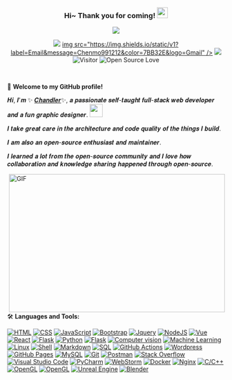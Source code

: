 <!--
**Chenmo1212/Chenmo1212** is a ✨ _special_ ✨ repository because its `README.md` (this file) appears on your GitHub profile.

Here are some ideas to get you started:

- 🔭 I’m currently working on ...
- 🌱 I’m currently learning ...
- 👯 I’m looking to collaborate on ...
- 🤔 I’m looking for help with ...
- 💬 Ask me about ...
- 📫 How to reach me: ...
- 😄 Pronouns: ...
- ⚡ Fun fact: ...
-->

<h3 align="center">
    Hi~ Thank you for coming!
    <img src="https://media.giphy.com/media/hvRJCLFzcasrR4ia7z/giphy.gif" width="25px">
</h3>

<!-- Typing SVG - https://github.com/DenverCoder1/readme-typing-svg -->
<!-- Typing SVG Fast Demo - https://readme-typing-svg.herokuapp.com/demo/ -->

<p align="center">
    <img src="https://readme-typing-svg.herokuapp.com?color=e65e2a&width=300&height=45&lines=Full+Stack+web+developer;Self-taught+Code+Designer;Always+learning+new+things">
</p>


<p align="center">
    <img src="https://img.shields.io/badge/gender-%F0%9F%A4%B5 gentleman-critical" />
    <a href="mailto:chenmo991212@gmail.com" target="_blank">img src="https://img.shields.io/static/v1?label=Email&message=Chenmo991212&color=7BB32E&logo=Gmail" /></a>
    <a href="https://chenmo1212.cn" target="_blank"><img src="https://img.shields.io/badge/website-chenmo1212.cn-orange&logo=homebrew"></a>
    <!-- https://visitor-badge.glitch.me/ -->
    <!-- https://github.com/Nathan13888/VisitorBadgeReloaded#-migrating-from-visitor-badge -->
    <img src="https://vbr.wocr.tk/badge?page_id=chenmo1212.visitors&left_color=green&right_color=red" alt="Visitor" />
    <img src="https://badges.frapsoft.com/os/v1/open-source.svg?v=102" alt="Open Source Love" />
</p>

<br/>

🎉 **Welcome to my GitHub profile!**

<!-- Weird English generator - https://www.dute.org/weird-fonts -->
<!-- Hi, I'm Chandler, a passionate self-taught full-stack web developer and a fun software engineer.-->
<!-- I take great care in the architecture and code quality of the things I build.  -->
<!-- I am also an open-source enthusiast and maintainer.  -->
<!-- I learned a lot from the open-source community and I love how collaboration and knowledge sharing happened through open-source. -->

𝑯𝒊, 𝑰'𝒎 ✨ [𝑪𝒉𝒂𝒏𝒅𝒍𝒆𝒓](https://chenmo1212.cn)✨, 𝒂 𝒑𝒂𝒔𝒔𝒊𝒐𝒏𝒂𝒕𝒆 𝒔𝒆𝒍𝒇-𝒕𝒂𝒖𝒈𝒉𝒕 𝒇𝒖𝒍𝒍-𝒔𝒕𝒂𝒄𝒌 𝒘𝒆𝒃 𝒅𝒆𝒗𝒆𝒍𝒐𝒑𝒆𝒓 𝒂𝒏𝒅 𝒂 𝒇𝒖𝒏 𝒈𝒓𝒂𝒑𝒉𝒊𝒄 𝒅𝒆𝒔𝒊𝒈𝒏𝒆𝒓. <img src="https://media.giphy.com/media/WUlplcMpOCEmTGBtBW/giphy.gif" width="30">

𝑰 𝒕𝒂𝒌𝒆 𝒈𝒓𝒆𝒂𝒕 𝒄𝒂𝒓𝒆 𝒊𝒏 𝒕𝒉𝒆 𝒂𝒓𝒄𝒉𝒊𝒕𝒆𝒄𝒕𝒖𝒓𝒆 𝒂𝒏𝒅 𝒄𝒐𝒅𝒆 𝒒𝒖𝒂𝒍𝒊𝒕𝒚 𝒐𝒇 𝒕𝒉𝒆 𝒕𝒉𝒊𝒏𝒈𝒔 𝑰 𝒃𝒖𝒊𝒍𝒅.

𝑰 𝒂𝒎 𝒂𝒍𝒔𝒐 𝒂𝒏 𝒐𝒑𝒆𝒏-𝒔𝒐𝒖𝒓𝒄𝒆 𝒆𝒏𝒕𝒉𝒖𝒔𝒊𝒂𝒔𝒕 𝒂𝒏𝒅 𝒎𝒂𝒊𝒏𝒕𝒂𝒊𝒏𝒆𝒓. 

𝑰 𝒍𝒆𝒂𝒓𝒏𝒆𝒅 𝒂 𝒍𝒐𝒕 𝒇𝒓𝒐𝒎 𝒕𝒉𝒆 𝒐𝒑𝒆𝒏-𝒔𝒐𝒖𝒓𝒄𝒆 𝒄𝒐𝒎𝒎𝒖𝒏𝒊𝒕𝒚 𝒂𝒏𝒅 𝑰 𝒍𝒐𝒗𝒆 𝒉𝒐𝒘 𝒄𝒐𝒍𝒍𝒂𝒃𝒐𝒓𝒂𝒕𝒊𝒐𝒏 𝒂𝒏𝒅 𝒌𝒏𝒐𝒘𝒍𝒆𝒅𝒈𝒆 𝒔𝒉𝒂𝒓𝒊𝒏𝒈 𝒉𝒂𝒑𝒑𝒆𝒏𝒆𝒅 𝒕𝒉𝒓𝒐𝒖𝒈𝒉 𝒐𝒑𝒆𝒏-𝒔𝒐𝒖𝒓𝒄𝒆.

<!-- code.gif -->
<img align="right" alt="GIF" src="https://github.com/pudongping/pudongping/blob/main/code.gif?raw=true" width="500" height="320" />

🛠️ **Languages and Tools:**

<p>
<a href="https://github.com/search?q=user%3AChenmo1212+is%3Arepo+language%3Ahtml"><img alt="HTML" src="https://img.shields.io/badge/HTML%20-%23E34F26.svg?logo=html5&logoColor=white"></a>
<a href="https://github.com/search?q=user%3AChenmo1212+is%3Arepo+language%3Acss"><img alt="CSS" src="https://img.shields.io/badge/CSS%20-%231572B6.svg?logo=css3&logoColor=white"></a>
<a href="https://github.com/search?q=user%3AChenmo1212+is%3Arepo+language%3Ajavascript"><img alt="JavaScript" src="https://img.shields.io/badge/JavaScript%20-%23F7DF1E.svg?logo=javascript&logoColor=black"></a>
<a href="https://github.com/search?q=user%3Apudongping+is%3Arepo+language%3ABootstrap"><img alt="Bootstrap" src="https://img.shields.io/badge/Bootstrap%20-%23554674.svg?logo=bootstrap"></a>
<a href="https://github.com/search?q=user%3Apudongping+is%3Arepo+language%3ABootstrap"><img alt="Jquery" src="https://img.shields.io/badge/Jquery%20-%23d18f4f.svg?logo=Jquery"></a>
<a href="https://github.com/search?q=user%3AChenmo1212+is%3Arepo+language%3Ajavascript"><img alt="NodeJS" src="https://img.shields.io/badge/Node.js%20-%2343853D.svg?logo=node.js&logoColor=white"></a>
<a href="https://github.com/search?q=user%3Chenmo1212+is%3Arepo+language%3Avue"><img alt="Vue" src="https://img.shields.io/badge/Vue%20-%232b3847.svg?logo=vue.js"></a>
<a href="https://github.com/search?q=user%3Chenmo1212+is%3Arepo+language%3Areact"><img alt="React" src="https://img.shields.io/badge/React%20-%23eff0f3.svg?logo=React"></a>
<a href="#"><img alt="Flask" src="https://img.shields.io/badge/Typescript%20-%233178c6.svg?logo=typescript&logoColor=white"></a>
<a href="https://github.com/search?q=user%3Chenmo1212+is%3Arepo+language%3Apython"><img alt="Python" src="https://img.shields.io/badge/Python%20-%233776AB.svg?logo=python&logoColor=white"></a>
<a href="#"><img alt="Flask" src="https://img.shields.io/badge/Flask%20-%2341acc0.svg?logo=flask&logoColor=white"></a>
<a href="#"><img alt="Computer vision" src="https://img.shields.io/badge/Computer Vision%20-%2379c3de.svg"></a>
<a href="#"><img alt="Machine Learning" src="https://img.shields.io/badge/Machine Learning%20-%23dddddd.svg"></a>
<a href="https://github.com/search?q=user%3Chenmo1212+is%3Arepo+language%3ALinux"><img alt="Linux" src="https://img.shields.io/badge/-Linux-FCC624?logo=Linux&logoColor=black" /></a>
<a href="https://github.com/search?q=user%3Apudongping+is%3Arepo+language%3AShell"><img alt="Shell" src="https://img.shields.io/badge/Shell%20-%236fba48.svg?logo=shell"></a>
<a href="https://github.com/search?q=user%3Apudongping+is%3Arepo+language%3Amarkdown"><img alt="Markdown" src="https://img.shields.io/badge/Markdown-%23000000.svg?logo=markdown&logoColor=white"></a>
<a href="https://github.com/search?q=user%3Apudongping+is%3Arepo+language%3Asql"><img alt="SQL" src="https://img.shields.io/badge/SQL%20-%23025E8C.svg?logo=amazon-dynamodb&logoColor=white"></a>
<a href="#"><img alt="GitHub Actions" src="https://img.shields.io/badge/GitHub%20Actions%20-%232671E5.svg?logo=github%20actions&logoColor=white"></a>
<a href="#"><img alt="Wordpress" src="https://img.shields.io/badge/Wordpress-21759B?logo=wordpress&logoColor=white"></a>
<a href="#"><img alt="GitHub Pages" src="https://img.shields.io/badge/GitHub%20Pages-%23327FC7.svg?logo=github&logoColor=white"></a>
<a href="#"><img alt="MySQL" src="https://img.shields.io/badge/MySQL-%234479A1.svg?logo=mysql&logoColor=white"></a>
<a href="#"><img alt="Git" src="https://img.shields.io/badge/Git%20-%23F05033.svg?logo=git&logoColor=white"></a>
<a href="#"><img alt="Postman" src="https://img.shields.io/badge/Postman-FF6C37?logo=postman&logoColor=white"></a>
<a href="#"><img alt="Stack Overflow" src="https://img.shields.io/badge/-Stack%20Overflow-FE7A16?logo=stack-overflow&logoColor=white"></a>
<a href="#"><img alt="Visual Studio Code" src="https://img.shields.io/badge/Visual%20Studio%20Code-0078d7.svg?logo=visual-studio-code&logoColor=white"></a>
<a href="#"><img alt="PyCharm" src="https://img.shields.io/badge/PyCharm-96e07d?logo=PyCharm&logoColor=ffffff" /></a>
<a href="#"><img alt="WebStorm" src="https://img.shields.io/badge/WebStorm-56c1eb?logo=WebStorm&logoColor=ffffff" /></a>
<a href="#"><img alt="Docker" src="https://img.shields.io/badge/Docker-2496ED?logo=docker&logoColor=white" /></a>
<a href="#"><img alt="Nginx" src="https://img.shields.io/badge/-Nginx-009639?logo=nginx&logoColor=white" /></a>
<a href="#"><img alt="C/C++" src="https://img.shields.io/badge/-C/C++-1774af?logo=C&logoColor=white" /></a>
<a href="#"><img alt="OpenGL" src="https://img.shields.io/badge/-openGL-52829f?logo=openGL&logoColor=white" /></a>
<a href="#"><img alt="OpenGL" src="https://img.shields.io/badge/-Unity-f7f7f7?logo=Unity&logoColor=black" /></a>
<a href="#"><img alt="Unreal Engine" src="https://img.shields.io/badge/-Unreal Engine 5-ffffff?logo=Unreal Engine&logoColor=black" /></a>
<a href="#"><img alt="Blender" src="https://img.shields.io/badge/-Blender-e7e9ef?logo=Blender&logoColor=ea7600" /></a>
<p/>
